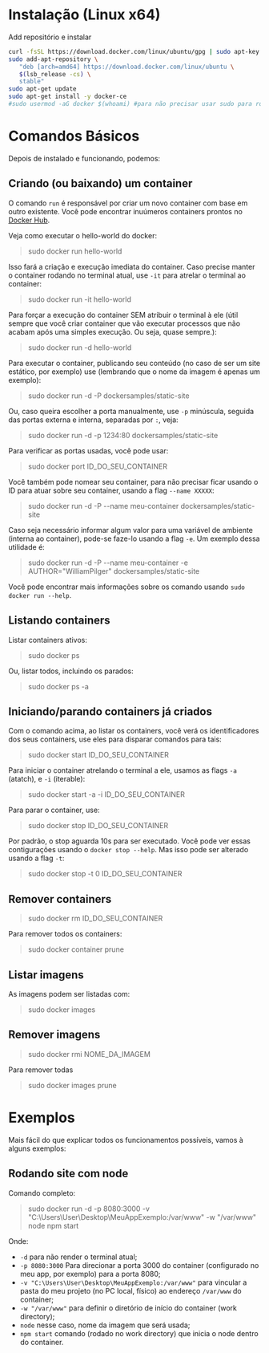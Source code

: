 # Instalação (Linux x64)

Add repositório e instalar

```sh
curl -fsSL https://download.docker.com/linux/ubuntu/gpg | sudo apt-key add -
sudo add-apt-repository \
   "deb [arch=amd64] https://download.docker.com/linux/ubuntu \
   $(lsb_release -cs) \
   stable"
sudo apt-get update
sudo apt-get install -y docker-ce
#sudo usermod -aG docker $(whoami) #para não precisar usar sudo para rodar o docker (não funcionou)
```

# Comandos Básicos

Depois de instalado e funcionando, podemos:

## Criando (ou baixando) um container

O comando `run` é responsável por criar um novo container com base em outro existente. Você pode encontrar inuúmeros containers prontos no [Docker Hub](https://hub.docker.com/).

Veja como executar o hello-world do docker:

> sudo docker run hello-world

Isso fará a criação e execução imediata do container. Caso precise manter o container rodando no terminal atual, use `-it` para atrelar o terminal ao container:

> sudo docker run -it hello-world

Para forçar a execução do container SEM atribuir o terminal à ele (útil sempre que você criar container que vão executar processos que não acabam após uma simples execução. Ou seja, quase sempre.):

> sudo docker run -d hello-world

Para executar o container, publicando seu conteúdo (no caso de ser um site estático, por exemplo) use (lembrando que o nome da imagem é apenas um exemplo):

> sudo docker run -d -P dockersamples/static-site

Ou, caso queira escolher a porta manualmente, use `-p` minúscula, seguida das portas externa e interna, separadas por `:`, veja:

> sudo docker run -d -p 1234:80 dockersamples/static-site

Para verificar as portas usadas, você pode usar:

> sudo docker port ID_DO_SEU_CONTAINER

Você também pode nomear seu container, para não precisar ficar usando o ID para atuar sobre seu container, usando a flag `--name XXXXX`:

> sudo docker run -d -P --name meu-container dockersamples/static-site

Caso seja necessário informar algum valor para uma variável de ambiente (interna ao container), pode-se faze-lo usando a flag `-e`. Um exemplo dessa utilidade é:

> sudo docker run -d -P --name meu-container -e AUTHOR="WilliamPilger" dockersamples/static-site

Você pode encontrar mais informações sobre os comando usando `sudo docker run --help`.

## Listando containers

Listar containers ativos:

> sudo docker ps

Ou, listar todos, incluindo os parados:

> sudo docker ps -a


## Iniciando/parando containers já criados

Com o comando acima, ao listar os containers, você verá os identificadores dos seus containers, use eles para disparar comandos para tais:

> sudo docker start ID_DO_SEU_CONTAINER

Para iniciar o container atrelando o terminal a ele, usamos as flags `-a` (atatch), e `-i` (iterable):

> sudo docker start -a -i ID_DO_SEU_CONTAINER

Para parar o container, use:

> sudo docker stop ID_DO_SEU_CONTAINER

Por padrão, o stop aguarda 10s para ser executado. Você pode ver essas contigurações usando o `docker stop --help`. Mas isso pode ser alterado usando a flag `-t`:

> sudo docker stop -t 0 ID_DO_SEU_CONTAINER


## Remover containers

> sudo docker rm ID_DO_SEU_CONTAINER

Para remover todos os containers:

> sudo docker container prune


## Listar imagens

As imagens podem ser listadas com:

> sudo docker images

## Remover imagens

> sudo docker rmi NOME_DA_IMAGEM

Para remover todas

> sudo docker images prune


# Exemplos

Mais fácil do que explicar todos os funcionamentos possíveis, vamos à alguns exemplos:

## Rodando site com node

Comando completo:

> sudo docker run -d -p 8080:3000 -v "C:\Users\User\Desktop\MeuAppExemplo:/var/www" -w "/var/www" node npm start

Onde:
   - `-d` para não render o terminal atual;
   - `-p 8080:3000` Para direcionar a porta 3000 do container (configurado no meu app, por exemplo) para a porta 8080;
   - `-v "C:\Users\User\Desktop\MeuAppExemplo:/var/www"` para vincular a pasta do meu projeto (no PC local, físico) ao endereço `/var/www` do container;
   - `-w "/var/www"` para definir o diretório de início do container (work directory);
   - `node` nesse caso, nome da imagem que será usada;
   - `npm start` comando (rodado no work directory) que inicia o node dentro do container.
